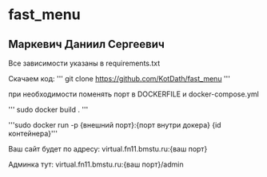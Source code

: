 # fast_menu

## Маркевич Даниил Сергеевич
Все зависимости указаны в requirements.txt

Скачаем код: ''' git clone https://github.com/KotDath/fast_menu '''

при необходимости поменять порт в DOCKERFILE и docker-compose.yml

''' sudo docker build . '''

'''sudo docker run -p {внешний порт}:{порт внутри докера} {id контейнера}'''

Ваш сайт будет по адресу: virtual.fn11.bmstu.ru:{ваш порт}

Админка тут: virtual.fn11.bmstu.ru:{ваш порт}/admin